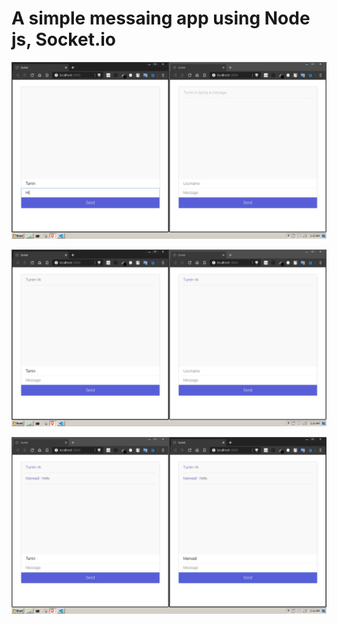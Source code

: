 # A simple messaing app using Node js, Socket.io

![Alt text](/prototype/1.jpeg)



![Alt text](/prototype/2.jpeg)



![Alt text](/prototype/3.jpeg)
